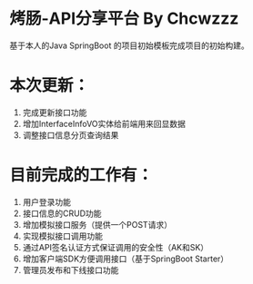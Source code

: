 # 烤肠-API分享平台 By Chcwzzz

基于本人的Java SpringBoot 的项目初始模板完成项目的初始构建。

# 本次更新：
1. 完成更新接口功能
2. 增加InterfaceInfoVO实体给前端用来回显数据
3. 调整接口信息分页查询结果

# 目前完成的工作有：
1. 用户登录功能
2. 接口信息的CRUD功能
3. 增加模拟接口服务（提供一个POST请求）
4. 实现模拟接口调用功能
5. 通过API签名认证方式保证调用的安全性（AK和SK）
6. 增加客户端SDK方便调用接口（基于SpringBoot Starter）
7. 管理员发布和下线接口功能